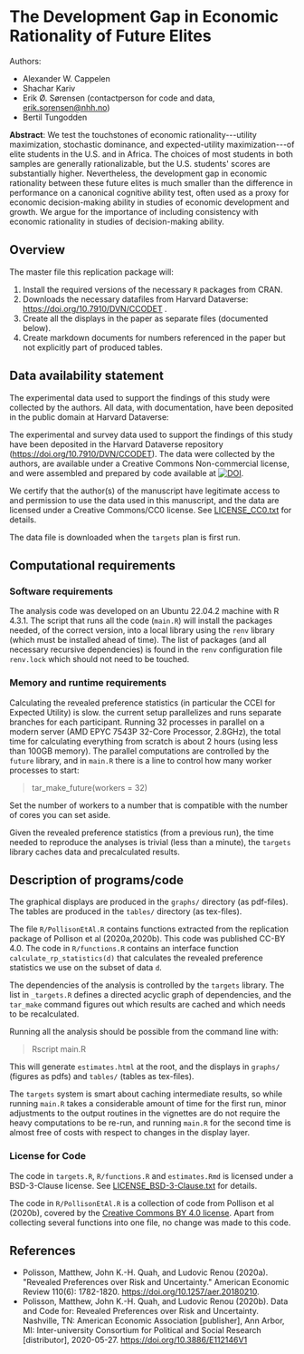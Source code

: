 # The Development Gap in Economic Rationality of Future Elites
Authors:

- Alexander W. Cappelen
- Shachar Kariv
- Erik Ø. Sørensen (contactperson for code and data, erik.sorensen@nhh.no)
- Bertil Tungodden

**Abstract**: We test the touchstones of economic rationality---utility
maximization, stochastic dominance, and expected-utility maximization---of elite
students in the U.S. and in Africa. The choices of most students in both samples
are generally rationalizable, but the U.S. students' scores are substantially
higher. Nevertheless, the development gap in economic rationality between these
future elites is much smaller than the difference in performance on a canonical
cognitive ability test, often used as a proxy for economic decision-making
ability in studies of economic development and growth. We argue for the
importance of including consistency with economic rationality in studies of
decision-making ability.


## Overview

The master file this replication package will:

1. Install the required versions of the necessary `R` packages from CRAN.
2. Downloads the necessary datafiles from Harvard Dataverse: https://doi.org/10.7910/DVN/CCODET .
3. Create all the displays in the paper as separate files (documented below).
4. Create markdown documents for numbers referenced in the paper but not explicitly part of produced tables.




## Data availability statement

The experimental data used to support the findings of this study were collected
by the authors. All data, with documentation, have been deposited in the public
domain at Harvard Dataverse:


The experimental and survey data used to support the findings of this study have
been deposited in the Harvard Dataverse repository (https://doi.org/10.7910/DVN/CCODET).
The data were collected by the authors, are available under a Creative
Commons Non-commercial license, and were assembled and prepared by code available at [![DOI](https://zenodo.org/badge/580859988.svg)](https://zenodo.org/badge/latestdoi/580859988).


We certify that the author(s) of the manuscript have legitimate access to and permission to use the data used in this manuscript, and the data are licensed under a Creative Commons/CC0 license. See [LICENSE_CC0.txt](LICENSE_CC0.txt) for details.

The data file is downloaded when the `targets` plan is first run.


## Computational requirements

### Software requirements

The analysis code was developed on an Ubuntu 22.04.2 machine with R 4.3.1. The 
script that runs all the code (`main.R`) will install the packages needed, of the correct version,
into a local library using the `renv` library (which must be installed ahead of time). The list
of packages (and all necessary recursive dependencies) is found in the `renv` configuration file
`renv.lock` which should not need to be touched.

### Memory and runtime requirements

Calculating the revealed preference statistics (in particular the CCEI for
Expected Utility) is slow. the current setup parallelizes and runs separate
branches for each participant. Running 32 processes in parallel on a modern server (AMD EPYC 7543P 32-Core Processor, 2.8GHz), 
the total time for calculating everything from scratch is about 2 hours (using less than 100GB memory).
The parallel computations are controlled by the `future` library, and in 
`main.R` there is a line to control how many worker processes to start:

> tar_make_future(workers = 32)

Set the number of workers to a number that is compatible with the number of cores 
you can set aside.

Given the revealed preference statistics (from a previous run), the time needed to reproduce
the analyses is trivial (less than a minute), the `targets` library caches data and precalculated results.


## Description of programs/code

The graphical displays are produced in the `graphs/` directory (as pdf-files). The tables are
produced in the `tables/` directory (as tex-files). 

The file `R/PollisonEtAl.R` contains functions extracted from the replication package
of Pollison et al (2020a,2020b). This code
was published CC-BY 4.0. The code
in `R/functions.R` contains an interface
function `calculate_rp_statistics(d)` that
calculates the revealed preference statistics
we use on the subset of data `d`.

The dependencies of the analysis is controlled by the `targets` library. The list in 
`_targets.R` defines a directed acyclic graph of dependencies, and the `tar_make` command
figures out which results are cached and which needs to be recalculated. 

Running all the analysis should be possible from the command line with:

> Rscript main.R

This will generate `estimates.html` at the root, and the displays in `graphs/` (figures as pdfs)
and `tables/` (tables as tex-files). 

The `targets` system is smart about
caching intermediate results, so while running `main.R` takes a considerable amount of 
time for the first run, minor adjustments to the output routines in the vignettes are 
do not require the heavy computations to be re-run, and running `main.R` for the second
time is almost free of costs with respect to changes in the display layer. 


### License for Code

The code in `targets.R`, `R/functions.R` and `estimates.Rmd` is licensed under a BSD-3-Clause license. See [LICENSE_BSD-3-Clause.txt](LICENSE_BSD-3-Clause.txt) for details.

The code in `R/PollisonEtAl.R` is a collection of code from Pollison et al (2020b), 
covered by the [Creative Commons BY 4.0 license](https://creativecommons.org/licenses/by/4.0/). Apart from 
collecting several functions into one file, no change was made to this code.


## References

- Polisson, Matthew, John K.-H. Quah, and Ludovic Renou (2020a). "Revealed Preferences over Risk and Uncertainty." American Economic Review 110(6): 1782-1820. https://doi.org/10.1257/aer.20180210.
- Polisson, Matthew, John K.-H. Quah, and Ludovic Renou  (2020b). Data and Code for: Revealed Preferences over Risk and Uncertainty. Nashville, TN: American Economic Association [publisher], Ann Arbor, MI: Inter-university Consortium for Political and Social Research [distributor], 2020-05-27. https://doi.org/10.3886/E112146V1
